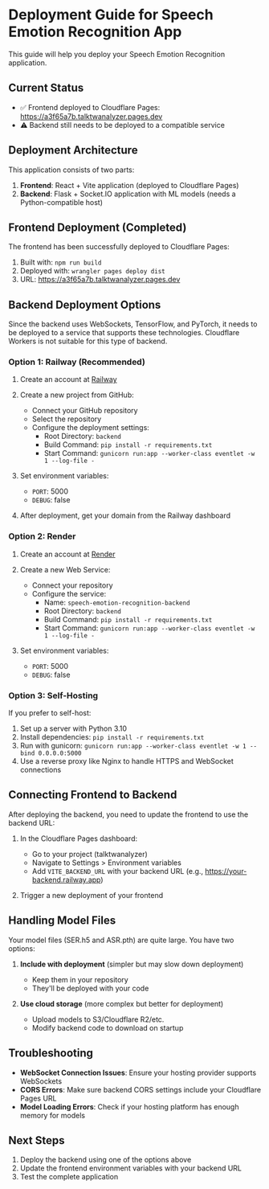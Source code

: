 # Deployment Guide for Speech Emotion Recognition App

This guide will help you deploy your Speech Emotion Recognition application.

## Current Status

- ✅ Frontend deployed to Cloudflare Pages: https://a3f65a7b.talktwanalyzer.pages.dev
- ⚠️ Backend still needs to be deployed to a compatible service

## Deployment Architecture

This application consists of two parts:
1. **Frontend**: React + Vite application (deployed to Cloudflare Pages)
2. **Backend**: Flask + Socket.IO application with ML models (needs a Python-compatible host)

## Frontend Deployment (Completed)

The frontend has been successfully deployed to Cloudflare Pages:

1. Built with: `npm run build`
2. Deployed with: `wrangler pages deploy dist`
3. URL: https://a3f65a7b.talktwanalyzer.pages.dev

## Backend Deployment Options

Since the backend uses WebSockets, TensorFlow, and PyTorch, it needs to be deployed to a service that supports these technologies. Cloudflare Workers is not suitable for this type of backend.

### Option 1: Railway (Recommended)

1. Create an account at [Railway](https://railway.app/)
2. Create a new project from GitHub:
   - Connect your GitHub repository
   - Select the repository
   - Configure the deployment settings:
     - Root Directory: `backend`
     - Build Command: `pip install -r requirements.txt`
     - Start Command: `gunicorn run:app --worker-class eventlet -w 1 --log-file -`

3. Set environment variables:
   - `PORT`: 5000
   - `DEBUG`: false

4. After deployment, get your domain from the Railway dashboard

### Option 2: Render

1. Create an account at [Render](https://render.com/)
2. Create a new Web Service:
   - Connect your repository
   - Configure the service:
     - Name: `speech-emotion-recognition-backend`
     - Root Directory: `backend`
     - Build Command: `pip install -r requirements.txt`
     - Start Command: `gunicorn run:app --worker-class eventlet -w 1 --log-file -`

3. Set environment variables:
   - `PORT`: 5000
   - `DEBUG`: false

### Option 3: Self-Hosting

If you prefer to self-host:

1. Set up a server with Python 3.10
2. Install dependencies: `pip install -r requirements.txt`
3. Run with gunicorn: `gunicorn run:app --worker-class eventlet -w 1 --bind 0.0.0.0:5000`
4. Use a reverse proxy like Nginx to handle HTTPS and WebSocket connections

## Connecting Frontend to Backend

After deploying the backend, you need to update the frontend to use the backend URL:

1. In the Cloudflare Pages dashboard:
   - Go to your project (talktwanalyzer)
   - Navigate to Settings > Environment variables
   - Add `VITE_BACKEND_URL` with your backend URL (e.g., https://your-backend.railway.app)

2. Trigger a new deployment of your frontend

## Handling Model Files

Your model files (SER.h5 and ASR.pth) are quite large. You have two options:

1. **Include with deployment** (simpler but may slow down deployment)
   - Keep them in your repository
   - They'll be deployed with your code

2. **Use cloud storage** (more complex but better for deployment)
   - Upload models to S3/Cloudflare R2/etc.
   - Modify backend code to download on startup

## Troubleshooting

- **WebSocket Connection Issues**: Ensure your hosting provider supports WebSockets
- **CORS Errors**: Make sure backend CORS settings include your Cloudflare Pages URL
- **Model Loading Errors**: Check if your hosting platform has enough memory for models

## Next Steps

1. Deploy the backend using one of the options above
2. Update the frontend environment variables with your backend URL
3. Test the complete application 